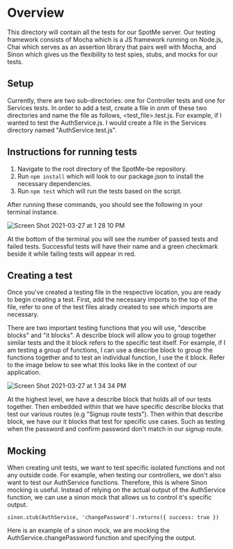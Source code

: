 # Overview
This directory will contain all the tests for our SpotMe server. Our testing framework consists of Mocha which is a JS framework running on Node.js, Chai which serves as an assertion library that pairs well with Mocha, and Sinon which gives us the flexibility to test spies, stubs, and mocks for our tests. 

## Setup
Currently, there are two sub-directories: one for Controller tests and one for Services tests. In order to add a test, create a file in onm of these two directories and name the file as follows, <test_file>.test.js. For example, if I wanted to test the AuthService.js. I would create a file in the Services directory named "AuthService.test.js". 


## Instructions for running tests 
1. Navigate to the root directory of the SpotMe-be repository. 
2. Run `npm install` which will look to our package.json to install the necessary dependencies. 
3. Run `npm test` which will run the tests based on the script. 

After running these commands, you should see the following in your terminal instance. 

![Screen Shot 2021-03-27 at 1 28 10 PM](https://user-images.githubusercontent.com/46234727/112728993-4bd5b200-8f00-11eb-8bed-855596959dd0.png)

At the bottom of the terminal you will see the number of passed tests and failed tests. Successful tests will have their name and a green checkmark beside it while failing tests will appear in red. 

## Creating a test 
Once you've created a testing file in the respective location, you are ready to begin creating a test. First, add the necessary imports to the top of the file, refer to one of the test files alrady created to see which imports are necessary. 

There are two important testing functions that you will use, "describe blocks" and "it blocks". A describe block will allow you to group together similar tests and the it block refers to the specific test itself. For example, if I am testing a group of functions, I can use a describe block to group the functions together and to test an individual function, I use the it block. Refer to the image below to see what this looks like in the context of our application. 

![Screen Shot 2021-03-27 at 1 34 34 PM](https://user-images.githubusercontent.com/46234727/112729167-301edb80-8f01-11eb-8cd9-1b313cf3e4dd.png)

At the highest level, we have a describe block that holds all of our tests together. Then embedded within that we have specific describe blocks that test our various routes (e.g "Signup route tests"). Then within that describe block, we have our it blocks that test for specific use cases. Such as testing when the password and confirm password don't match in our signup route. 

## Mocking
When creating unit tests, we want to test specific isolated functions and not any outside code. For example, when testing our controllers, we don't also want to test our AuthService functions. Therefore, this is where Sinon mocking is useful. Instead of relying on the actual output of the AuthService function, we can use a sinon mock that allows us to control it's specific output. 

```
sinon.stub(AuthService, 'changePassword').returns({ success: true })

```
Here is an example of a sinon mock, we are mocking the AuthService.changePassword function and specifying the output.

